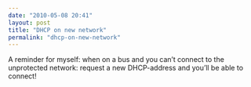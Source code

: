 ```yaml
---
date: "2010-05-08 20:41"
layout: post
title: "DHCP on new network"
permalink: "dhcp-on-new-network"
---
```


A reminder for myself: when on a bus and you can’t connect to the unprotected network: request a new DHCP-address and you’ll be able to connect!
